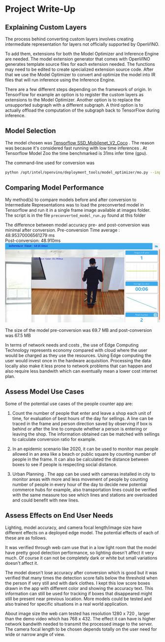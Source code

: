 # Project Write-Up

## Explaining Custom Layers

The process behind converting custom layers involves creating intermediate representation for layers not officially supported by OpenVINO.

To add them, extensions for both the Model Optimizer and Inference Engine are needed. The model extension generator that comes with OpenVINO generates template source files for each extension needed. The functions may need to be edited to create specialized extension source code. After that we use the Model Optimizer to convert and optimize the model into IR files that will run inference using the Inference Engine.

There are a few different steps depending on the framework of origin. In TensorFlow for example an option is to register the custom layers as extensions to the Model Optimizer. Another option is to replace the unsupported subgraph with a different subgraph. A third option is to actually offload the computation of the subgraph back to TensorFlow during inference.

## Model Selection

The model chosen was [Tensorflow SSD_Mobilenet_V2_Coco](https://github.com/tensorflow/models/blob/master/research/object_detection/g3doc/tf1_detection_zoo.md) . The reason was because it's considered fast running with low time inferences . At Tensorflow Model Zoo the time benchmarked is 31ms infer time (gpu).

The command-line used for conversion was

```bash
python /opt/intel/openvino/deployment_tools/model_optimizer/mo.py --input_model frozen_inference_graph.pb --tensorflow_object_detection_api_pipeline_config pipeline.config --reverse_input_channels --tensorflow_use_custom_operations_config /opt/intel/openvino/deployment_tools/model_optimizer/extensions/front/tf/ssd_v2_support.json
```

## Comparing Model Performance

My method(s) to compare models before and after conversion to Intermediate Representations
was to load the preconverted model in Tensorflow and run it in a single frame image available at images folder.  
The script is in the file `preconverted_model_run.py` found at this folder

The difference between model accuracy pre- and post-conversion was minimal after conversion.
Pre-conversion Time average : 48.95370006561279 ms  
Post-conversion: 48.910ms
![people-counter-postconversion](./output_image.jpg)

The size of the model pre-conversion was 69.7 MB and post-conversion was 67.5 MB

In terms of network needs and costs , the use of Edge Computing Technology represents economy compared with cloud where the user would be charged as they use the resources. Using Edge computing the user would invest once in the hardware acquisition. Processing the data locally also make it less prone to network problems that can happen and also require less bandwith which can eventually mean a lower cost internet plan.

## Assess Model Use Cases

Some of the potential use cases of the people counter app are:

1. Count the number of people that enter and leave a shop each unit of time, for evaluation of best hours of the day for sellings. A line can be traced in the frame and person direction saved by observing if box is behind or after the line to compute whether a person is entering or leaving the shop. The information obtained can be matched with sellings to calculate conversion ratio for example.

2. In an epidemic scenario like 2020, it can be used to monitor max people allowed in an area like a beach or public square by counting number of people in the frame. It can also be calculated the distance between boxes to see if people is respecting social distance.

3. Urban Planning . The app can be used with cameras installed in city to monitor areas with more and less movement of people by counting number of people in every hour of the day to decide new potential commerce hubs for example, also transportation lines could be verified with the same measure too see which lines and stations are overloaded and could benefit with new lines.

## Assess Effects on End User Needs

Lighting, model accuracy, and camera focal length/image size have different effects on a
deployed edge model. The potential effects of each of these are as follows.

It was verified through web cam use that in a low light room that the model have pretty good detection performance, so lighting doesn't affect it very much. Of course it can not be completely dark or white but small variations doesn't affect it.

The model doesn't lose accuracy after conversion which is good but it was verified that many times the detection score falls below the threshold when the person if very still and with dark clothes. I kept this low score boxes drawn in the app with different color and showing the accuracy text. This information can still be used for tracking if boxes that disappeared might still be present near previous location. More models could be tested and also trained for specific situations in a real world application.

About image size the web cam tested has resolution 1280 x 720 , larger than the demo video which has 768 x 432. The effect it can have is higher network bandwith needed to transmit the processed image to the server. The camera focal length to be chosen depends totally on the user need for wide or narrow angle of view.
